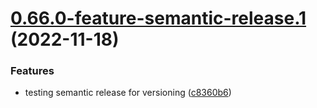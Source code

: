 # [0.66.0-feature-semantic-release.1](https://github.com/lexfelixpost/projen/compare/v0.65.27...v0.66.0-feature-semantic-release.1) (2022-11-18)


### Features

* testing semantic release for versioning ([c8360b6](https://github.com/lexfelixpost/projen/commit/c8360b61f607e65590717de2c3867f16b79256a1))
